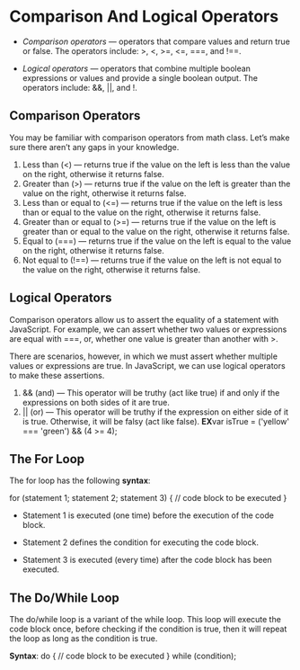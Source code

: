 # Comparison And Logical Operators

- _Comparison operators_ — operators that compare values and return true or false. The operators include: >, <, >=, <=, ===, and !==.

- _Logical operators_ — operators that combine multiple boolean expressions or values and provide a single boolean output. The operators include: &&, ||, and !.

## Comparison Operators

You may be familiar with comparison operators from math class. Let’s make sure there aren’t any gaps in your knowledge.

1. Less than (<) — returns true if the value on the left is less than the value on the right, otherwise it returns false.
2. Greater than (>) — returns true if the value on the left is greater than the value on the right, otherwise it returns false.
3. Less than or equal to (<=) — returns true if the value on the left is less than or equal to the value on the right, otherwise it returns false.
4. Greater than or equal to (>=) — returns true if the value on the left is greater than or equal to the value on the right, otherwise it returns false.
5. Equal to (===) — returns true if the value on the left is equal to the value on the right, otherwise it returns false.
6. Not equal to (!==) — returns true if the value on the left is not equal to the value on the right, otherwise it returns false.

## Logical Operators

Comparison operators allow us to assert the equality of a statement with JavaScript. For example, we can assert whether two values or expressions are equal with ===, or, whether one value is greater than another with >.

There are scenarios, however, in which we must assert whether multiple values or expressions are true. In JavaScript, we can use logical operators to make these assertions.

1. && (and) — This operator will be truthy (act like true) if and only if the expressions on both sides of it are true.
2. || (or) — This operator will be truthy if the expression on either side of it is true. Otherwise, it will be falsy (act like false).
**EX**var isTrue = ('yellow' === 'green') && (4 >= 4);

## The For Loop
The for loop has the following **syntax**:

for (statement 1; statement 2; statement 3) {
  // code block to be executed
}

- Statement 1 is executed (one time) before the execution of the code block.

- Statement 2 defines the condition for executing the code block.

- Statement 3 is executed (every time) after the code block has been executed.

## The Do/While Loop

The do/while loop is a variant of the while loop. This loop will execute the code block once, before checking if the condition is true, then it will repeat the loop as long as the condition is true.

**Syntax**:
do {
  // code block to be executed
}
while (condition);
